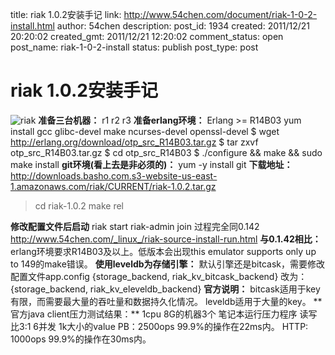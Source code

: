 title: riak 1.0.2安装手记
link: http://www.54chen.com/document/riak-1-0-2-install.html
author: 54chen
description: 
post_id: 1934
created: 2011/12/21 20:20:02
created_gmt: 2011/12/21 12:20:02
comment_status: open
post_name: riak-1-0-2-install
status: publish
post_type: post

# riak 1.0.2安装手记

![riak](http://wiki.basho.com/images/logo_wiki.png) **准备三台机器：** r1 r2 r3 **准备erlang环境：** Erlang >= R14B03 yum install gcc glibc-devel make ncurses-devel openssl-devel $ wget http://erlang.org/download/otp_src_R14B03.tar.gz $ tar zxvf otp_src_R14B03.tar.gz $ cd otp_src_R14B03 $ ./configure && make && sudo make install **git环境(看上去是非必须的)：** yum -y install git **下载地址：** http://downloads.basho.com.s3-website-us-east-1.amazonaws.com/riak/CURRENT/riak-1.0.2.tar.gz 

> cd riak-1.0.2 make rel

**修改配置文件后启动** riak start riak-admin join 过程完全同0.142 <http://www.54chen.com/_linux_/riak-source-install-run.html> **与0.1.42相比：** erlang环境要求R14B03及以上。低版本会出现this emulator supports only up to 149的make错误。 **使用leveldb为存储引擎：** 默认引擎还是bitcask，需要修改配置文件app.config {storage_backend, riak_kv_bitcask_backend} 改为： {storage_backend, riak_kv_eleveldb_backend} **官方说明：** bitcask适用于key有限，而需要最大量的吞吐量和数据持久化情况。 leveldb适用于大量的key。 ** 官方java client压力测试结果：** 1cpu 8G的机器3个 笔记本运行压力程序 读写比3:1 6并发 1k大小的value PB：2500ops 99.9%的操作在22ms内。 HTTP: 1000ops 99.9%的操作在30ms内。